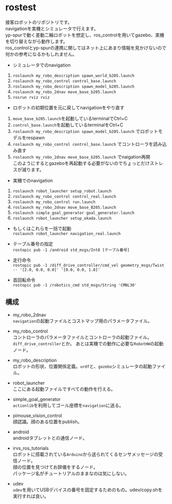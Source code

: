 # rostest
接客ロボットのリポジトリです。  
navigationを実機とシミュレータで行えます。  
yp-spurで動く差動二輪ロボットを想定し、ros_controlを用いてgazebo、実機を切り替えながら動作します。  
ros_controlとyp-spurの連携に関してはネット上にあまり情報を見かけないので何かの参考になるかもしれません。  
 
* シミュレータでのnavigation
1. `roslaunch my_robo_description spawn_world_b205.launch`  
2. `roslaunch my_robo_control control_base.launch`  
3. `roslaunch my_robo_description spawn_model_b205.launch`  
4. `roslaunch my_robo_2dnav move_base_b205.launch`  
5. `rosrun rviz rviz`  

* ロボットの初期位置を元に戻してnavigationをやり直す
1. `move_base_b205.launch`を起動しているterminalでCtrl+C  
2. `control_base.launch`を起動しているterminalをCtrl+C  
3. `roslaunch my_robo_description spawn_model_b205.launch` でロボットモデルをrespawn  
4. `roslaunch my_robo_control control_base.launch` でコントローラを読み込み直す  
5. `roslaunch my_robo_2dnav move_base_b205.launch` でnaigation再開  
このようにするとgazeboを再起動する必要がないのでちょっとだけストレスが減ります。  
  
* 実機でのnavigation
1. `roslaunch robot_launcher setup_robot.launch`  
2. `roslaunch my_robo_control control_real.launch`  
3. `roslaunch my_robo_control run.launch`  
4. `roslaunch my_robo_2dnav move_base_B205.launch`  
5. `roslaunch simple_goal_generator goal_generator.launch`  
6. `roslaunch robot_launcher setup_okada.launch`  

* もしくはこれらを一括で起動  
`roslaunch robot_launcher navigation_real.launch`  

* テーブル番号の指定  
`rostopic pub -1 /android std_msgs/Int8 [テーブル番号]`  

* 走行命令  
`rostopic pub -1 /diff_drive_controller/cmd_vel geometry_msgs/Twist -- '[2.0, 0.0, 0.0]' '[0.0, 0.0, 1.8]'`  

* 首回転命令  
`rostopic pub -1 /robotics_cmd std_msgs/String 'CMNL30'`  


## 構成

* my_robo_2dnav  
  `navigation`の起動ファイルとコストマップ用のパラメータファイル。

* my_robo_control  
  コントローラのパラメータファイルとコントローラの起動ファイル。`diff_drive_controller`とか。
  あとは実機での動作に必要な`RobotHW`の起動ノード。
  
* my_robo_description  
  ロボットの形状、位置関係定義。`urdf`と、`gazebo`シミュレータの起動ファイル。
  
* robot_launcher  
  ここにある起動ファイルですべての動作を行える。
  
* simple_goal_generator  
  `actionlib`を利用してゴール座標を`navigation`に送る。

* pimouse_vision_control  
  顔認識。顔のある位置をpublish。
  
* android  
  androidタブレットとの通信ノード。
  
* irvs_ros_tutorials  
  ロボットに搭載されている`Arduino`から送られてくるセンサメッセージの受信ノード。  
  顔の位置を見つけてお辞儀をするノード。  
  パッケージ名がチュートリアルのままなのは気にしない。
  
* udev  
  `udev`を用いてUSBデバイスの番号を固定するためのもの。udev/copy.shを実行すれば良い。

